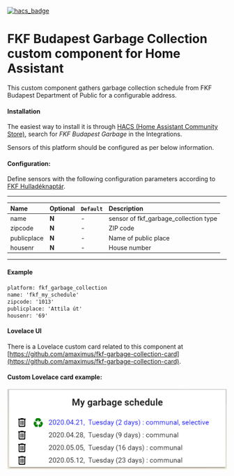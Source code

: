 [![hacs_badge](https://img.shields.io/badge/HACS-Default-orange.svg?style=for-the-badge)](https://github.com/custom-components/hacs)

# FKF Budapest Garbage Collection custom component for Home Assistant

This custom component gathers garbage collection schedule from FKF Budapest Department of Public
for a configurable address.<p>

#### Installation
The easiest way to install it is through [HACS (Home Assistant Community Store)](https://custom-components.github.io/hacs/),
search for <i>FKF Budapest Garbage</i> in the Integrations.<br />

Sensors of this platform should be configured as per below information.

#### Configuration:
Define sensors with the following configuration parameters according to [FKF Hulladéknaptár](https://www.fkf.hu/hulladeknaptar/).<br />

---
| Name | Optional | `Default` | Description |
| :---- | :---- | :------- | :----------- |
| name | **N** | - | sensor of fkf_garbage_collection type |
| zipcode | **N** | - | ZIP code |
| publicplace | **N** | - | Name of public place |
| housenr | **N** | - | House number |
---

#### Example
```
platform: fkf_garbage_collection
name: 'fkf_my_schedule'
zipcode: '1013'
publicplace: 'Attila út'
housenr: '69'
```

#### Lovelace UI
There is a Lovelace custom card related to this component at [https://github.com/amaximus/fkf-garbage-collection-card](https://github.com/amaximus/fkf-garbage-collection-card).

#### Custom Lovelace card example:<br />
![Garbage Collection card example](fkf_alerted.png)
